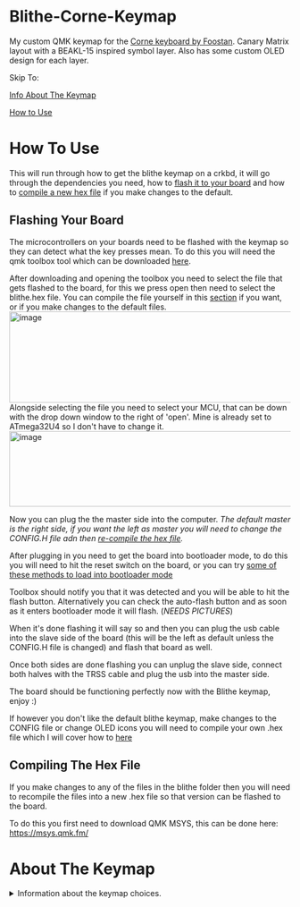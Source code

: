 # Blithe-Corne-Keymap
My custom QMK keymap for the [Corne keyboard by Foostan](https://github.com/foostan/crkbd). Canary Matrix layout with a BEAKL-15 inspired symbol layer. Also has some custom OLED design for each layer.

Skip To:

[Info About The Keymap](#about-the-keymap)

[How to Use](#how-to-use)
# How To Use
This will run through how to get the blithe keymap on a crkbd, it will go through the dependencies you need, how to [flash it to your board](#flashing-your-board) and how to [compile a new hex file](#compiling-the-hex-file) if you make changes to the default.

## Flashing Your Board
The microcontrollers on your boards need to be flashed with the keymap so they can detect what the key presses mean. To do this you will need the qmk toolbox tool which can be downloaded [here](https://github.com/qmk/qmk_toolbox). 

After downloading and opening the toolbox you need to select the file that gets flashed to the board, for this we press open then need to select the blithe.hex file. You can compile the file yourself in this [section](#compiling-the-hex-file) if you want, or if you make changes to the default files.
<img width="924" height="163" alt="image" src="https://github.com/user-attachments/assets/8de0f34e-d5cd-400d-8151-770485a8b902" />
Alongside selecting the file you need to select your MCU, that can be down with the drop down window to the right of 'open'. Mine is already set to ATmega32U4 so I don't have to change it. 
<img width="927" height="135" alt="image" src="https://github.com/user-attachments/assets/c93c1e8c-ef4b-493b-b6cf-d89fa9a4be02" />

Now you can plug the the master side into the computer. 
*The default master is the right side, if you want the left as master you will need to change the CONFIG.H file adn then [re-compile the hex file](#compiling-the-hex-file).*

After plugging in you need to get the board into bootloader mode, to do this you will need to hit the reset switch on the board, or you can try [some of these methods to load into bootloader mode](https://docs.qmk.fm/newbs_flashing)

Toolbox should notify you that it was detected and you will be able to hit the flash button. Alternatively you can check the auto-flash button and as soon as it enters bootloader mode it will flash.  (*NEEDS PICTURES*)

When it's done flashing it will say so and then you can plug the usb cable into the slave side of the board (this will be the left as default unless the CONFIG.H file is changed) and flash that board as well. 

Once both sides are done flashing you can unplug the slave side, connect both halves with the TRSS cable and plug the usb into the master side.

The board should be functioning perfectly now with the Blithe keymap, enjoy :)

If however you don't like the default blithe keymap, make changes to the CONFIG file or change OLED icons you will need to compile your own .hex file which I will cover how to [here](#compiling-the-hex-file)
## Compiling The Hex File
If you make changes to any of the files in the blithe folder then you will need to recompile the files into a new .hex file so that version can be flashed to the board. 

To do this you first need to download QMK MSYS, this can be done here: https://msys.qmk.fm/





# About The Keymap 
<details>
<summary>Information about the keymap choices.</summary>
Skip To: 

[What Keyboard Layout It Uses (Canary)](#canary-layout)

[Modifier and Thumb Cluster Picking](#placement-of-modifier-and-layer-keys)

[Number Layer](#number-layer)

[Symbol Layer](#symbol-layer)

[Function Layer](#function-layer)

[OLED Screeen and Display](#oled-screen)
  
## Canary Layout
This keyboard ditches the default qwerty layout for the Canary layout. 

Canary is a layout that is a branch off of Colemak-DH. It's a compilation of different ideas and optimizationg strategies from the alternative keyboard layout community. 

There is 2 different Canary layouts and for my Crkbd I am using the Canary Matrix verion. 

### Canary Matrix
The matrix version is designed for ortho-linear boards that have keys placed in a perfect grid to fix the disadvantages of the stagger with a normal keyboard. 

This is the exact layout: 

<img width="559" height="152" alt="image" src="https://github.com/user-attachments/assets/33823844-60a3-4572-b020-404ca6bf7eee" />

I picked Canary since:
- has a high roll count (55% of trigrams are rolls) which makes typing more flowy. 
- less pinky load by limiting the pinky to ~0% SFB's and decreasing redirects by arranging the vowels in a better way.
- similar to colemak-dh, even tho I am switching from qwerty and not colemak, if I decide to switch to colemak it will be way easier.

## Placement of Modifier and Layer Keys. 
### Outer Columns
My Corne board is a 3x6, so in addition to the 5 columns on each side for letters we can have an outer column on each hand for modifier keys like on a regular keyboard.

For the left: 
I chose to keep shift and ctrl since I play games and those buttons are used a lot. A regular board has caps lock but I never use it so I didn't include it here. Last 2 keys are tab and esc and I already wanted tab on my thumb key (*LINK*) so I kept escape. 

On the right: 
I kept Enter(STC) and Alt since those are used frequently. I also needed a key for my function layer which would hold the F keys and other misc, which I put in the bottom right (*LINK*). 

<img width="673" height="191" alt="image" src="https://github.com/user-attachments/assets/4f38f85e-7084-45ae-8f42-0a9d20628a66" />

### Thumb Clusters 
One of the key features of the crkbd is the 2 clusters of 3 keys that your thumbs can hit. These are for the most used and most important keys. 

My left thumb cluster holds: 
- Windows key as well as the key for my numbers layer.
- CTRL mod key.
- Space when pressed and tab when held. This puts space at the easiest spot to hit. *Here tab might be switched with enter since holding doesn't allow for smooth repition that tab would need like in coding.

My right thumb cluster holds: 
- Backspace, this makes the key much easier to press and could allow for easier combo for CTRL + BSPC which is frequently used.
- Shift mod key.
- Key held for my Symbol layer.

<img width="681" height="227" alt="image" src="https://github.com/user-attachments/assets/38f87fc2-bca8-4ac1-8120-45f74e2dac78" />

## Number Layer
Normal keyboards have a row above the letters that house the numbers and most symbols. The Corne board only has 3 rows so it can't have a row for numbers on the home layer. 
The solution for this is to have a layer key. My number layer key is located on the left thumb key in the left thumb cluster.

Originally I wanted a numpad on this layer but because of the crkbd having 3 rows only this would leave the 0 key having to be off in a weird column. This would've also meant having the numpad be 
completely one hand dominant which I didn't really want. 
Instead I just decided on a straight 1-0 line on the homerow that way it's not only on the home row which are easier to hit but also spreads the numbers out on both hands.

The last bits of the number layer are the operation signs which are in the same spot they are in the symbol layer so it's easier to learn. 
Lastly period and comma are in the same spot as they are in the base layer. 

<img width="659" height="240" alt="image" src="https://github.com/user-attachments/assets/2524c8fc-72bc-488c-92a5-02e78aaaf60c" />

## Symbol Layer 
Normal keyboard will have most symbols layered with the number layer. However a Corne board only has 3 rows, so it has no number row. Since our number row is similar to how numbers are
on a default layer we could just have some symbols under those (either shift activated or on their own layer) however this would force us to fit the other symbols around them and will cause symbols 
to not be in efficient spots to hit. 

Although this layer is a combination of a bunch of different options it takes main inspiration from the BEAKL 15 symbol layout. (*NEEDS LINK*)

<img width="670" height="246" alt="image" src="https://github.com/user-attachments/assets/ff2b8138-9375-46c0-986b-38414a2fffb8" />

The BEAKL layout uses an effort grid that shows the ease of pressing a certain kid, and it bases the placement of keys off of this grid. 
Although this 

The BEAKL 15 layout has a 3x3 backbone home block like a numpad, this makes it good for opening and closing symbols like ()[]{}<>. 
  
I did move around some of the BEAKL 15 symbols just to place them in places I found more favorable like moving the colons around and moving the arithmetic symbols.

I clustered the math symbols close together on the bottom row so I can repeat them in the number layer. 

Besides moving around symbols I also added some since the BEAKL 15 layout didn't include symbols like exclamation and question mark. I filled these in with the remaining slots mostly by trying to keep familiarty
with the standard layout with ! in the top left and ? in the bottom right. 
*These could be changed and moved around whether I find the effort grid more important or the familiarity from qwerty more important. Anyway using this should also feel free to make improvements based on what you like and prefer.*


## Function Layer
At this point most keys have been plotted in a layer on the board. However there are some keys that may be useful and important to have. These will be housed in the function layer that is activated by holding 
the key on the bottom right of the board. 

Firstly I felt the need to have the function keys (F1-12) on this layer. Just like the number layer I took inspiration from this [layout](https://configure.zsa.io/ergodox-ez/layouts/mnNX/latest/1)
and decided to have them in a straight line on the top row. Having them on the top row makes it more familiar to the standard layout and also ensures I have to go out of my way to hit them.

Second I decided to have the arrow keys since they are useful if you want to be efficient and not take your hands off the keyboard for something like text editing. Since this keyboard will be used for programming and typing a decent amount I find this neccessary. 

I also decided to duplicate this setup on both halves so each hand has their own set of arrow keys.

*Where the keys are right now is actually not the best according to the BEAKL effort grid since 3 will have a value above 1. I can make it better by shifting it up, however the F keys are there so I might change the F keys to the bottom row so that the arrow keys will be in a spot that is better to press. Moving it up a row will make 3/4 keys have a value of .5 instead of 1+.*

I then have page up and page down keys near the arrow keys just in case I need it. Page up and down are similar to the arrow keys since they make navigating easier. Although not used a lot I still put in the print screen key since I do use it once in a while, the same goes for the Caps Lock key.

<img width="671" height="284" alt="image" src="https://github.com/user-attachments/assets/f854a603-7de5-4f49-8733-301928bea49f" />

## OLED Screen
The corne v3 PCB allows for an OLED screen to be soldered on. Although this screen is small it can still be used to display some graphics. I'm sure there are good ideas out there that people use like displaying WPM or battery life if using a wireless board however I simply only wanted to display what layer I am on. 

I didn't have any ideas for fancy graphics so I chose a simple 3 letter + examples approach:
- Number layer has 'NUM 1234'
- Symbol layer has 'SYM !@#$'
- Function layer simple has 'FN'

To make these I made a file in inkscape with the size of the OLED I had which was 128x32 pixels. I when filled in the image with what I wanted mainly just inserting text and typing. After exporting the image I uploaded it to this 
[website](https://javl.github.io/image2cpp/) That turns it into the plain bytes for the image which you can copy and paste for your QMK file. 

**Make sure you match the orientation of your OLED. For you the preview photo might look how you want but might not work on the OLED, when I had problems with this I just rotated 180 degress (preview looked upside down) and it worked perfectly on the OLED.** 

I also decided to add a graphic that shows up if caps lock is in, I simply chose a small arrow design. *I did make each layer image with space so that the caps lock image could be overlayed on top (ex. if I have the symbol layer active but also caps lock) however they don't overlay by default so if I do want this I will have to tweak it so they do overlay* 

Lastly I changed the image that shows up when I am on the home layer, by default it shows 'corne' however I felt that I could add a little more. For my personal one I have 'corne' in simple text but I also added the name of my keymap 'Blithe' right under it, not only that but there was a little more space so I added a little logo.

These are just what I wanted to have, however in the future if I get a good idea or want to take the time to learn how to make a nice animation I might add that. 

Only other change I made was that I change the timeout for the OLED to a couple seconds. I don't always need to display what layer I am on, just the second or so that I change to it. This will also decrease the likelihood or burning the screen. 
</details>
